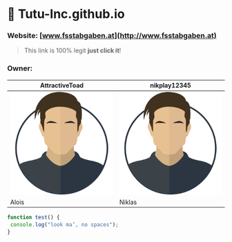 # :steam_locomotive: **Tutu-Inc.github.io**

### Website: [www.fsstabgaben.at](http://www.fsstabgaben.at)
> This link is 100% legit
> **just click it**!

### **Owner**:

AttractiveToad | nikplay12345
------------ | -------------
![Avatar](/img/avatar.png) | ![Avatar](/img/avatar.png)
Alois | Niklas

```javascript
function test() {
 console.log("look ma’, no spaces");
}
```
